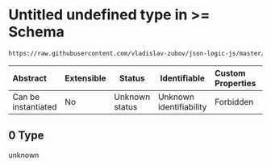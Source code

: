 # Untitled undefined type in >= Schema

```txt
https://raw.githubusercontent.com/vladislav-zubov/json-logic-js/master/schemas/operators/numeric/greaterEqual.json#/examples/0
```




| Abstract            | Extensible | Status         | Identifiable            | Custom Properties | Additional Properties | Access Restrictions | Defined In                                                                        |
| :------------------ | ---------- | -------------- | ----------------------- | :---------------- | --------------------- | ------------------- | --------------------------------------------------------------------------------- |
| Can be instantiated | No         | Unknown status | Unknown identifiability | Forbidden         | Allowed               | none                | [greaterEqual.json\*](operators/numeric/greaterEqual.json "open original schema") |

## 0 Type

unknown
